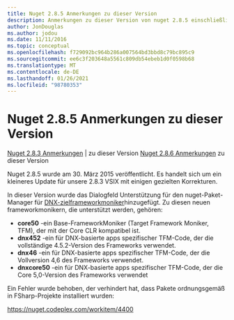 ```yaml
---
title: Nuget 2.8.5 Anmerkungen zu dieser Version
description: Anmerkungen zu dieser Version von nuget 2.8.5 einschließlich bekannter Probleme, Fehlerbehebungen, hinzugefügter Features und dcrs.
author: JonDouglas
ms.author: jodou
ms.date: 11/11/2016
ms.topic: conceptual
ms.openlocfilehash: f729092bc964b286a007564bd3bbd8c79bc895c9
ms.sourcegitcommit: ee6c3f203648a5561c809db54ebeb1d0f0598b68
ms.translationtype: MT
ms.contentlocale: de-DE
ms.lasthandoff: 01/26/2021
ms.locfileid: "98780353"
---
```

# <a name="nuget-285-release-notes"></a>Nuget 2.8.5 Anmerkungen zu dieser Version

[Nuget 2.8.3 Anmerkungen](../release-notes/nuget-2.8.3.md)  |  zu dieser Version [Nuget 2.8.6 Anmerkungen](../release-notes/nuget-2.8.6.md) zu dieser Version

Nuget 2.8.5 wurde am 30. März 2015 veröffentlicht. Es handelt sich um ein kleineres Update für unsere 2.8.3 VSIX mit einigen gezielten Korrekturen.

In dieser Version wurde das Dialogfeld Unterstützung für den nuget-Paket-Manager für [DNX-zielframeworkmoniker](https://github.com/aspnet/dnx)hinzugefügt.  Zu diesen neuen frameworkmonikern, die unterstützt werden, gehören:

* **core50** -ein Base-FrameworkMoniker (Target Framework Moniker, TFM), der mit der Core CLR kompatibel ist.
* **dnx452** -ein für DNX-basierte apps spezifischer TFM-Code, der die vollständige 4.5.2-Version des Frameworks verwendet.
* **dnx46** -ein für DNX-basierte apps spezifischer TFM-Code, der die Vollversion 4,6 des Frameworks verwendet.
* **dnxcore50** -ein für DNX-basierte apps spezifischer TFM-Code, der die Core 5,0-Version des Frameworks verwendet

Ein Fehler wurde behoben, der verhindert hat, dass Pakete ordnungsgemäß in FSharp-Projekte installiert wurden:

https://nuget.codeplex.com/workitem/4400